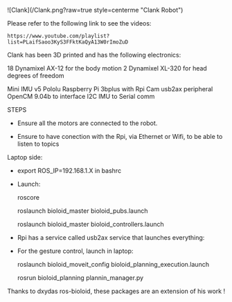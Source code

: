 ![Clank](/Clank.png?raw=true style=centerme "Clank Robot")

Please refer to the following link to see the videos:
    
    https://www.youtube.com/playlist?list=PLaifSaoo3KyS3FFktKaQyA13W0rImoZuD 

Clank has been 3D printed and has the following electronics:

18 Dynamixel AX-12 for the body motion
2 Dynamixel XL-320 for head degrees of freedom

Mini IMU v5 Pololu
Raspberry Pi 3bplus with Rpi Cam
usb2ax peripheral
OpenCM 9.04b to interface I2C IMU to Serial comm

STEPS

* Ensure all the motors are connected to the robot.

* Ensure to have conection with the Rpi, via Ethernet or Wifi, to be able to listen to topics

Laptop side:

* export ROS_IP=192.168.1.X in bashrc

* Launch:  

  roscore

  roslaunch bioloid_master bioloid_pubs.launch

  roslaunch bioloid_master bioloid_controllers.launch

* Rpi has a service called usb2ax service that launches everything:


* For the gesture control, launch in laptop:

  roslaunch bioloid_moveit_config bioloid_planning_execution.launch

  rosrun bioloid_planning plannin_manager.py

Thanks to dxydas ros-bioloid, these packages are an extension of his work !

